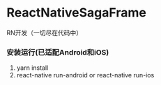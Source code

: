 # ReactNativeSagaFrame
RN开发（一切尽在代码中）
### 安装运行(已适配Android和iOS)
1.    yarn install
2.    react-native run-android or react-native run-ios 
